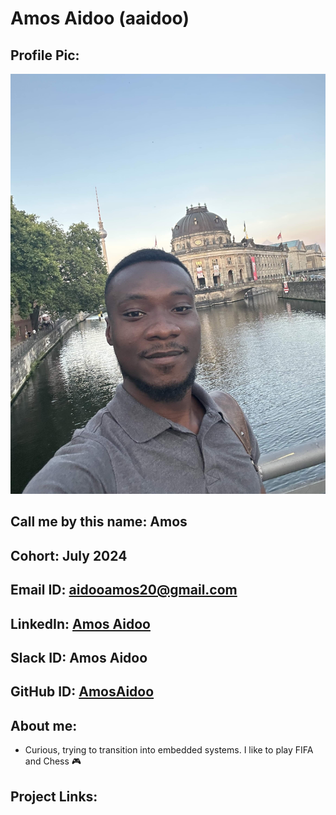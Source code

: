 # Amos Aidoo (aaidoo)
## Profile Pic: 
![Amos Aidoo](profile.jpg)
## Call me by this name: Amos
## Cohort: July 2024
## Email ID: aidooamos20@gmail.com
## LinkedIn: [Amos Aidoo](https://www.linkedin.com/in/amos-aidoo?utm_source=share&utm_campaign=share_via&utm_content=profile&utm_medium=ios_app)
## Slack ID: Amos Aidoo
## GitHub ID: [AmosAidoo](https://github.com/AmosAidoo)
## About me: 
- Curious, trying to transition into embedded systems. I like to play FIFA and Chess :video_game:
## Project Links:
